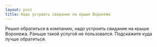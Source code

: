```yaml
---
layout: post 
title: Надо устроить свидание на крыше Воронежа 
--- 
```

Решил обратиться в компанию, надо устроить свидание на крыше Воронежа. Раньше такой услугой не пользовался. Подскажите куда лучше обратиться.